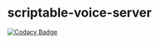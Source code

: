 # scriptable-voice-server

[![Codacy Badge](https://api.codacy.com/project/badge/Grade/8c5a7c1deb1b45dba96893c591aebbb3)](https://www.codacy.com/app/callumevans/scriptable-voice-server?utm_source=github.com&amp;utm_medium=referral&amp;utm_content=callumevans/scriptable-voice-server&amp;utm_campaign=Badge_Grade)
